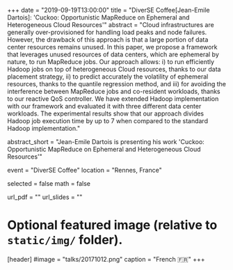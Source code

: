 +++
date = "2019-09-19T13:00:00"
title = "DiverSE Coffee[Jean-Emile Dartois]: 'Cuckoo: Opportunistic MapReduce on Ephemeral and Heterogeneous Cloud Resources'"
abstract = "Cloud infrastructures are generally over-provisioned for handling load peaks and node failures. However, the drawback of this approach is that a large portion of data center resources remains unused. In this paper, we propose a framework that leverages unused resources of data centers, which are ephemeral by nature, to run MapReduce jobs. Our approach allows:  i) to run efficiently Hadoop jobs on top of heterogeneous Cloud resources, thanks to our data placement strategy, ii) to predict accurately the volatility of ephemeral resources, thanks to the quantile regression method, and iii) for avoiding the interference between MapReduce jobs and co-resident workloads, thanks to our reactive QoS controller. We have extended Hadoop implementation with our framework and evaluated it with three different data center workloads.  The experimental results show that our approach divides Hadoop job execution time by up to 7 when compared to the standard Hadoop implementation."

abstract_short = "Jean-Emile Dartois is presenting his work 'Cuckoo: Opportunistic MapReduce on Ephemeral and Heterogeneous Cloud Resources'"

event = "DiverSE Coffee"
location = "Rennes, France"

selected = false
math = false

url_pdf = ""
url_slides = ""

# Optional featured image (relative to `static/img/` folder).
[header]
#image = "talks/20171012.png"
caption = "French :fr:"
+++

